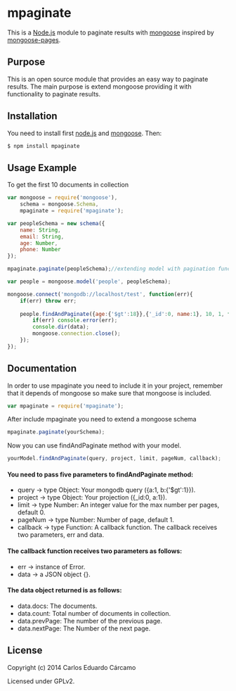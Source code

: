 mpaginate
=========

This is a [Node.js](http://nodejs.org) module to paginate results with [mongoose](https://github.com/learnboost/mongoose) inspired by [mongoose-pages](https://github.com/hacksparrow/mongoose-pages).

## Purpose ##

This is an open source module that provides an easy way to paginate results. The main purpose is extend mongoose providing it with functionality to paginate results.

## Installation ##
You need to install first [node.js](http://nodejs.org/) and [mongoose](https://github.com/learnboost/mongoose). Then:

```sh
$ npm install mpaginate
```

## Usage Example ##
To get the first 10 documents in collection

```javascript
var mongoose = require('mongoose'),
    schema = mongoose.Schema,
    mpaginate = require('mpaginate');

var peopleSchema = new schema({
    name: String,
    email: String,
    age: Number,
    phone: Number
});

mpaginate.paginate(peopleSchema);//extending model with pagination function

var people = mongoose.model('people', peopleSchema);

mongoose.connect('mongodb://localhost/test', function(err){
    if(err) throw err;
    
    people.findAndPaginate({age:{'$gt':18}},{'_id':0, name:1}, 10, 1, function(err, data){
        if(err) console.error(err);
        console.dir(data);
        mongoose.connection.close();
    });
});
```

## Documentation ##

In order to use mpaginate you need to include it in your project, remember that it depends of mongoose so make sure that mongoose is included.

```javascript
var mpaginate = require('mpaginate');
```

After include mpaginate you need to extend a mongoose schema

```javascript
mpaginate.paginate(yourSchema);
```

Now you can use findAndPaginate method with your model.

```javascript
yourModel.findAndPaginate(query, project, limit, pageNum, callback);
```

#### You need to pass five parameters to findAndPaginate method:
* query     ->  type Object: Your mongodb query ({a:1, b:{'$gt':1}}).
* project   ->  type Object: Your projection ({_id:0, a:1}).
* limit     ->  type Number: An integer value for the max number per pages, default 0.
* pageNum   ->  type Number: Number of page, default 1.
* callback  ->  type Function: A callback function. The callback receives two parameters, err and data.

#### The callback function receives two parameters as follows:
* err       -> instance of Error.
* data      -> a JSON object {}.
 
#### The data object returned is as follows:
* data.docs: The documents.
* data.count: Total number of documents in collection.
* data.prevPage: The number of the previous page.
* data.nextPage: The Number of the next page.


## License ##

Copyright (c) 2014 Carlos Eduardo Cárcamo

Licensed under GPLv2.
